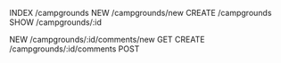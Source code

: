 
INDEX   /campgrounds
NEW     /campgrounds/new
CREATE  /campgrounds
SHOW    /campgrounds/:id

NEW     /campgrounds/:id/comments/new   GET
CREATE  /campgrounds/:id/comments       POST